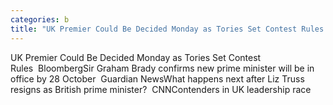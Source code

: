 ```yaml
---
categories: b
title: "UK Premier Could Be Decided Monday as Tories Set Contest Rules  Bloomberg"
---
```

UK Premier Could Be Decided Monday as Tories Set Contest Rules&nbsp;&nbsp;BloombergSir Graham Brady confirms new prime minister will be in office by 28 October&nbsp;&nbsp;Guardian NewsWhat happens next after Liz Truss resigns as British prime minister?&nbsp;&nbsp;CNNContenders in UK leadership race 
